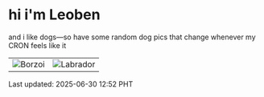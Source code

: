 # hi i'm Leoben

and i like dogs—so have some random dog pics that change whenever my CRON feels like it

|  |  |
|--------|----------|
| ![Borzoi](https://random-dog-vercel.vercel.app/api/random-borzoi?v=1751259149) | ![Labrador](https://random-dog-vercel.vercel.app/api/random-labrador?v=1751259149) |

Last updated: 2025-06-30 12:52 PHT
